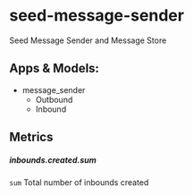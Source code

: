 # seed-message-sender
Seed Message Sender and Message Store

## Apps & Models:
  * message_sender
    * Outbound
    * Inbound

## Metrics
##### inbounds.created.sum
`sum` Total number of inbounds created
